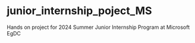 # junior_internship_poject_MS
Hands on project for 2024 Summer Junior Internship Program at Microsoft EgDC
